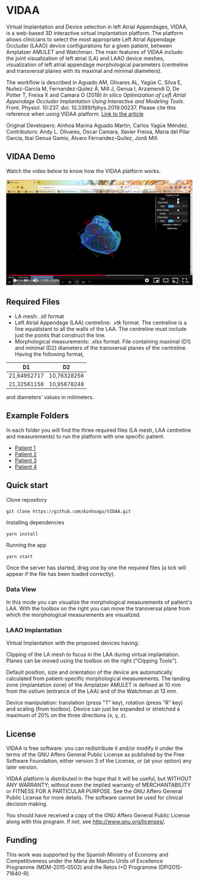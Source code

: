 # VIDAA

Virtual Implantation and Device selection in left Atrial Appendages, VIDAA, is a web-based 3D interactive virtual implantation platform. The platform allows clinicians to select the most appropriate Left Atrial Appendage Occluder (LAAO) device configurations for a given patient, between Amplatzer AMULET and Watchman. The main features of VIDAA include: the joint visualization of left atrial (LA) and LAAO device meshes, visualization of left atrial appendage morphological parameters (centreline and transversal planes with its maximal and minimal diameters).

The workflow is described in Aguado AM, Olivares AL, Yagüe C, Silva E, Nuñez-García M, Fernandez-Quilez Á, Mill J, Genua I, Arzamendi D, De Potter T, Freixa X and Camara O (2019) *In silico Optimization of Left Atrial Appendage Occluder Implantation Using Interactive and Modeling Tools*. Front. Physiol. 10:237. doi: 10.3389/fphys.2019.00237. Please cite this reference when using VIDAA platform. [Link to the article](https://www.frontiersin.org/articles/10.3389/fphys.2019.00237/full?&utm_source=Email_to_authors_&utm_medium=Email&utm_content=T1_11.5e1_author&utm_campaign=Email_publication&field=&journalName=Frontiers_in_Physiology&id=431074)

Original Developers: Ainhoa Marina Aguado Martin, Carlos Yagüe Méndez. Contributors: Andy L. Olivares, Oscar Camara, Xavier Freixa, Maria del Pilar García, Ibai Genua Gamio, Álvaro Férnandez-Quilez, Jordi Mill.

## VIDAA Demo
Watch the video below to know how the VIDAA platform works.

[![Watch the video](https://github.com/Ainhoagu/VIDAA/blob/master/public/VIDAA_DEMO.png)](https://youtu.be/7KcxhVsG3gU) 

## Required Files
- LA mesh: *.stl* format
- Left Atrial Appendage (LAA) centreline: *.vtk* format. The centreline is a line equidistant to all the walls of the LAA. The centreline must include just the points that construct the line.
- Morphological measurements: *.xlsx* format. File containing maximal (D1) and minimal (D2) diameters of the transversal planes of the centreline. Having the following format,

| D1            | D2            |
| ------------- | ------------- |
| 21,64952717   | 10,76328256   |
| 21,32561156   | 10,95678248   |

and diameters' values in milimeters.

## Example Folders
In each folder you will find the three required files (LA mesh, LAA centreline and measurements) to run the platform with one specific patient.
- [Patient 1](https://github.com/Ainhoagu/VIDAA/tree/master/assets/P1)
- [Patient 2](https://github.com/Ainhoagu/VIDAA/tree/master/assets/P2)
- [Patient 3](https://github.com/Ainhoagu/VIDAA/tree/master/assets/P3)
- [Patient 4](https://github.com/Ainhoagu/VIDAA/tree/master/assets/P4)

## Quick start
Clone repository
```
git clone https://github.com/Ainhoagu/VIDAA.git
```
Installing dependencies
```
yarn install
```
Running the app
```
yarn start
```
Once the server has started, drag one by one the required files (a tick will appear if the file has been loaded correctly).

### Data View
In this mode you can visualize the morphological measurements of patient's LAA. With the toolbox on the right you can move the transversal plane from which the morphological measurements are visualized.

### LAAO Implantation
Virtual Implantation with the proposed devices having:

Clipping of the LA mesh to focus in the LAA during virtual implantation. Planes can be moved using the toolbox on the right ("Clipping Tools").

Default position, size and orientation of the device are automatically calculated from patient-specific morphological measurements. The landing zone (implantation zone) of the Amplatzer AMULET is defined at 10 mm from the ostium (entrance of the LAA) and of the Watchman at 13 mm.

Device manipulation: translation (press "T" key), rotation (press "R" key) and scaling (from toolbox). Device can just be expanded or stretched a maximum of 20% on the three directions (x, y, z).

## License
VIDAA is free software: you can redistribute it and/or modify it under the terms of the GNU Affero General Public License as published by the Free Software Foundation, either version 3 of the License, or (at your option) any later version.

VIDAA platform is distributed in the hope that it will be useful, but WITHOUT ANY WARRANTY; without even the implied warranty of
MERCHANTABILITY or FITNESS FOR A PARTICULAR PURPOSE. See the GNU Affero General Public License for more details. The software cannot be used for clinical decision making.

You should have received a copy of the GNU Affero General Public License along with this program.  If not, see <http://www.gnu.org/licenses/>.

## Funding
This work was supported by the Spanish Ministry of Economy and Competitiveness under the Maria de Maeztu Units of Excellence Programme (MDM-2015-0502) and the Retos I+D Programme (DPI2015-71640-R).
